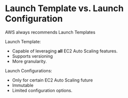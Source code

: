 # Launch Template vs. Launch Configuration

AWS always recommends Launch Templates

Launch Template:

* Capable of leveraging **all** EC2 Auto Scaling features.
* Supports versioning&#x20;
* More granularity.

Launch Configurations:

* Only for certain EC2 Auto Scaling future
* Immutable&#x20;
* Limited configuration options.

